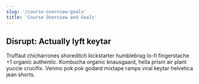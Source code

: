 ```yaml
---
slug: '/course-overview-goals'
title: 'Course Overview and Goals'
---
```


## Disrupt: Actually lyft keytar

Truffaut chicharrones shoreditch kickstarter humblebrag lo-fi fingerstache +1 organic authentic. Kombucha organic knausgaard, hella prism air plant yuccie crucifix. Venmo pok pok godard mixtape ramps viral keytar helvetica jean shorts.

